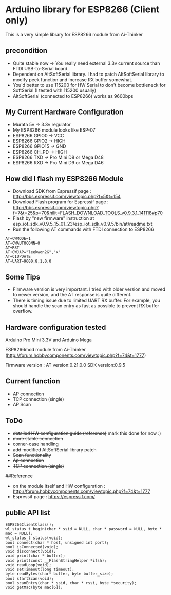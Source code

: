# Arduino library for ESP8266 (Client only)

This is a very simple library for ESP8266 module from Ai-Thinker

## precondition

- Quite stable now -> You really need external 3.3v current source than FTDI USB-to-Serial board.
- Dependent on AltSoftSerial library. I had to patch AltSoftSerial library to modify peek function and increase RX buffer somewhat.
- You'd better to use 115200 for HW Serial to don't become bottleneck for SoftSerial (I tested with 115200 usually)
- AltSoftSerial (connected to ESP8266) works as 9600bps

## My Current Hardware Configuration

- Murata 5v -> 3.3v regulator
- My ESP8266 module looks like ESP-07
- ESP8266 GPIO0 -> VCC
- ESP8266 GPIO2 -> HIGH
- ESP8266 GPIO15 -> GND
- ESP8266 CH\_PD -> HIGH
- ESP8266 TXD -> Pro Mini D8 or Mega D48
- ESP8266 RXD -> Pro Mini D9 or Mega D46

## How did I flash my ESP8266 Module

- Download SDK from Espressif page : http://bbs.espressif.com/viewtopic.php?f=5&t=154
- Download Flash program for Espressif page : http://bbs.espressif.com/viewtopic.php?f=7&t=25&p=70&hilit=FLASH_DOWNLOAD_TOOLS_v0.9.3.1_141118#p70
- Flash by "new firmware" instruction at esp\_iot\_sdk\_v0.9.5\_15\_01\_23/esp\_iot\_sdk\_v0.9.5/bin/at/readme.txt
- Run the following AT commands with FTDI connection to ESP8266
```
AT+CWMODE=1
AT+CWAUTOCONN=0
AT+RST
AT+CWJAP="leekwon2G","x"
AT+CIUPDATE
AT+UART=9600,8,1,0,0
```

## Some Tips

- Firmware version is very important. I tried with older version and moved to newer version, and the AT response is quite different.
- There is timing issue due to limited UART RX buffer. For example, you should handle the scan entry as fast as possible to prevent RX buffer overflow.

## Hardware configuration tested

Arduino Pro Mini 3.3V and Arduino Mega

ESP8266mod module from Ai-Thinker (http://forum.hobbycomponents.com/viewtopic.php?f=74&t=1777)

Firmware version :
AT version:0.21.0.0
SDK version:0.9.5

## Current function

- AP connection
- TCP connection (single)
- AP Scan

## ToDo

- ~~detailed HW configuration guide (reference)~~ mark this done for now :)
- ~~more stable connection~~
- corner-case handling
- ~~add modified AltSoftSerial library patch~~
- ~~Scan functionality~~
- ~~Ap connection~~
- ~~TCP connection (single)~~


##Reference

- on the module itself and HW configuration : http://forum.hobbycomponents.com/viewtopic.php?f=74&t=1777
- Espressif page : https://espressif.com/

## public API list

```
ESP8266ClientClass();
wl_status_t begin(char * ssid = NULL, char * password = NULL, byte * mac = NULL);
wl_status_t status(void);
bool connect(char * host, unsigned int port);
bool isConnected(void);
void disconnect(void);
void print(char * buffer);
void print(const __FlashStringHelper *ifsh);
void readLoop(void);
void setTimeout(long timeout);
byte readBytes(char* buffer, byte buffer_size);
bool startScan(void);
bool scanEntry(char * ssid, char * rssi, byte *security);
void getMac(byte mac[6]);
```
